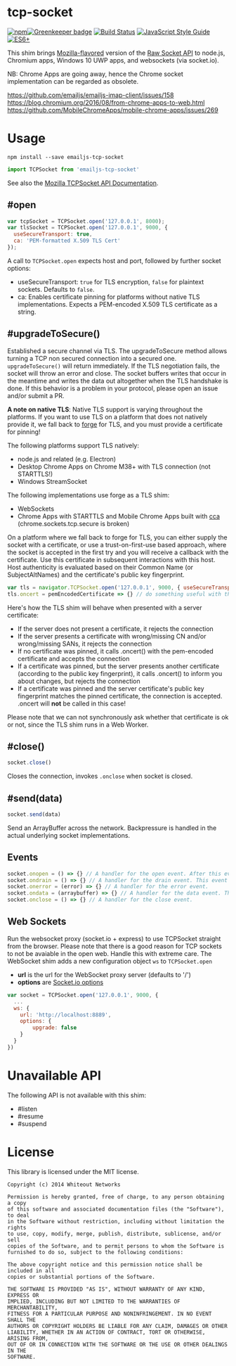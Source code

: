 tcp-socket
==========

[![npm](https://img.shields.io/npm/v/emailjs-tcp-socket.svg)]()[![Greenkeeper badge](https://badges.greenkeeper.io/emailjs/emailjs-tcp-socket.svg)](https://greenkeeper.io/) [![Build Status](https://travis-ci.org/emailjs/emailjs-tcp-socket.svg?branch=master)](https://travis-ci.org/emailjs/emailjs-tcp-socket) [![JavaScript Style Guide](https://img.shields.io/badge/code_style-standard-brightgreen.svg)](https://standardjs.com)  [![ES6+](https://camo.githubusercontent.com/567e52200713e0f0c05a5238d91e1d096292b338/68747470733a2f2f696d672e736869656c64732e696f2f62616467652f65732d362b2d627269676874677265656e2e737667)](https://kangax.github.io/compat-table/es6/)

This shim brings [Mozilla-flavored](https://developer.mozilla.org/en-US/docs/WebAPI/TCP_Socket) version of the [Raw Socket API](http://www.w3.org/TR/raw-sockets/) to node.js, Chromium apps, Windows 10 UWP apps, and websockets (via socket.io).

NB: Chrome Apps are going away, hence the Chrome socket implementation can be regarded as obsolete.

https://github.com/emailjs/emailjs-imap-client/issues/158
https://blog.chromium.org/2016/08/from-chrome-apps-to-web.html
https://github.com/MobileChromeApps/mobile-chrome-apps/issues/269

# Usage

```
npm install --save emailjs-tcp-socket
```

```javascript
import TCPSocket from 'emailjs-tcp-socket'
```

See also the [Mozilla TCPSocket API Documentation](https://developer.mozilla.org/en-US/docs/Web/API/TCPSocket).

## #open

```javascript
var tcpSocket = TCPSocket.open('127.0.0.1', 8000);
var tlsSocket = TCPSocket.open('127.0.0.1', 9000, {
  useSecureTransport: true,
  ca: 'PEM-formatted X.509 TLS Cert'
});
```

A call to `TCPSocket.open` expects host and port, followed by further socket options:

* useSecureTransport: `true` for TLS encryption, `false` for plaintext sockets. Defaults to `false`.
* ca: Enables certificate pinning for platforms without native TLS implementations. Expects a PEM-encoded X.509 TLS certificate as a string.

## #upgradeToSecure()

Established a secure channel via TLS. The upgradeToSecure method allows turning a TCP non secured connection into a secured one. `upgradeToSecure()` will return immediately. If the TLS negotiation fails, the socket will throw an error and close. The socket buffers writes that occur in the meantime and writes the data out altogether when the TLS handshake is done. If this behavior is a problem in your protocol, please open an issue and/or submit a PR.

**A note on native TLS**: Native TLS support is varying throughout the platforms. If you want to use TLS on a platform that does not natively provide it, we fall back to [forge](https://github.com/digitalbazaar/forge) for TLS, and you must provide a certificate for pinning!

The following platforms support TLS natively:

* node.js and related (e.g. Electron)
* Desktop Chrome Apps on Chrome M38+ with TLS connection (not STARTTLS!)
* Windows StreamSocket

The following implementations use forge as a TLS shim:

* WebSockets
* Chrome Apps with STARTTLS and Mobile Chrome Apps built with [cca](https://github.com/MobileChromeApps/mobile-chrome-apps) (chrome.sockets.tcp.secure is broken)

On a platform where we fall back to forge for TLS, you can either supply the socket with a certificate, or use a trust-on-first-use based approach, where the socket is accepted in the first try and you will receive a callback with the certificate. Use this certificate in subsequent interactions with this host. Host authenticity is evaluated based on their Common Name (or SubjectAltNames) and the certificate's public key fingerprint.

```javascript
var tls = navigator.TCPSocket.open('127.0.0.1', 9000, { useSecureTransport: true })
tls.oncert = pemEncodedCertificate => {} // do something useful with the certificate, e.g. store it and reuse it on a trust-on-first-use basis
```

Here's how the TLS shim will behave when presented with a server certificate:

* If the server does not present a certificate, it rejects the connection
* If the server presents a certificate with wrong/missing CN and/or wrong/missing SANs, it rejects the connection
* If no certificate was pinned, it calls .oncert() with the pem-encoded certificate and accepts the connection
* If a certificate was pinned, but the server presents another certificate (according to the public key fingerprint), it calls .oncert() to inform you about changes, but rejects the connection
* If a certificate was pinned and the server certificate's public key fingerprint matches the pinned certificate, the connection is accepted. .oncert will **not** be called in this case!

Please note that we can not synchronously ask whether that certificate is ok or not, since the TLS shim runs in a Web Worker.

## #close()

```javascript
socket.close()
```

Closes the connection, invokes `.onclose` when socket is closed.

## #send(data)

```javascript
socket.send(data)
```

Send an ArrayBuffer across the network. Backpressure is handled in the actual underlying socket implementations.

## Events

```javascript
socket.onopen = () => {} // A handler for the open event. After this event, the socket is ready to send and receive data.
socket.ondrain = () => {} // A handler for the drain event. This event is triggered each time the buffer of data is flushed.
socket.onerror = (error) => {} // A handler for the error event.
socket.ondata = (arraybuffer) => {} // A handler for the data event. This event is triggered each time data has been received.
socket.onclose = () => {} // A handler for the close event.
```

## Web Sockets

Run the websocket proxy (socket.io + express) to use TCPSocket straight from the browser. Please note that there is a good reason for TCP sockets to not be avaiable in the open web. Handle this with extreme care. The WebSocket shim adds a new configuration object `ws` to `TCPSocket.open`

  * **url** is the url for the WebSocket proxy server (defaults to '/')
  * **options** are [Socket.io options](http://socket.io/docs/client-api/#io(url:string,-opts:object):socket)

```javascript
var socket = TCPSocket.open('127.0.0.1', 9000, {
  ...
  ws: {
    url: 'http://localhost:8889',
    options: {
        upgrade: false
    }
  }
})
```

# Unavailable API

The following API is not available with this shim:

* #listen
* #resume
* #suspend

# License

This library is licensed under the MIT license.

    Copyright (c) 2014 Whiteout Networks

    Permission is hereby granted, free of charge, to any person obtaining a copy
    of this software and associated documentation files (the "Software"), to deal
    in the Software without restriction, including without limitation the rights
    to use, copy, modify, merge, publish, distribute, sublicense, and/or sell
    copies of the Software, and to permit persons to whom the Software is
    furnished to do so, subject to the following conditions:

    The above copyright notice and this permission notice shall be included in all
    copies or substantial portions of the Software.

    THE SOFTWARE IS PROVIDED "AS IS", WITHOUT WARRANTY OF ANY KIND, EXPRESS OR
    IMPLIED, INCLUDING BUT NOT LIMITED TO THE WARRANTIES OF MERCHANTABILITY,
    FITNESS FOR A PARTICULAR PURPOSE AND NONINFRINGEMENT. IN NO EVENT SHALL THE
    AUTHORS OR COPYRIGHT HOLDERS BE LIABLE FOR ANY CLAIM, DAMAGES OR OTHER
    LIABILITY, WHETHER IN AN ACTION OF CONTRACT, TORT OR OTHERWISE, ARISING FROM,
    OUT OF OR IN CONNECTION WITH THE SOFTWARE OR THE USE OR OTHER DEALINGS IN THE
    SOFTWARE.
